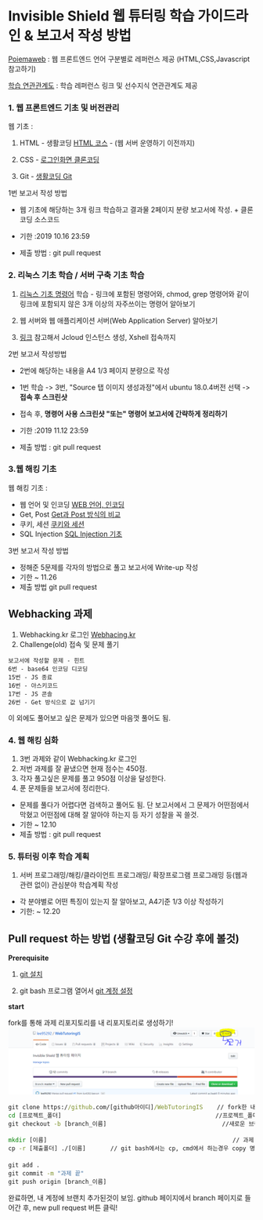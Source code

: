 # Invisible Shield 웹 튜터링 학습 가이드라인 & 보고서 작성 방법


[Poiemaweb](https://poiemaweb.com/) : 웹 프론트엔드 언어 구분별로 레퍼런스 제공 (HTML,CSS,Javascript 참고하기)

[학습 연관관계도](https://seomal.org/) : 학습 레퍼런스 링크 및 선수지식 연관관계도 제공

### 1. 웹 프론트엔드 기초 및 버전관리

웹 기초 :

1. HTML - 생활코딩 [HTML 코스](https://opentutorials.org/course/3084) - (웹 서버 운영하기 이전까지)

2. CSS - [로그인화면 클론코딩](https://www.youtube.com/watch?v=HV7DtH3J2PU)

3. Git - [생활코딩 Git](https://opentutorials.org/module/3733)

1번 보고서 작성 방법

* 웹 기초에 해당하는 3개 링크 학습하고 결과물 2페이지 분량 보고서에 작성. + 클론코딩 소스코드

* 기한 :2019 10.16 23:59

* 제출 방법 : git pull request

### 2. 리눅스 기초 학습 / 서버 구축 기초 학습

1.  [리눅스 기초 명령어](https://gomguard.tistory.com/73) 학습 - 링크에 포함된 명령어와, chmod, grep  명령어와 같이 링크에 포함되지 않은 3개 이상의 자주쓰이는 명령어 알아보기

2.  웹 서버와 웹 애플리케이션 서버(Web Application Server) 알아보기

3. [링크](https://jcloud-devops.github.io/user-guide.html) 참고해서 Jcloud 인스턴스 생성, Xshell 접속까지

2번 보고서 작성방법

* 2번에 해당하는 내용을 A4 1/3 페이지 분량으로 작성

* 1번 학습 -> 3번, "Source 탭 이미지 생성과정"에서 ubuntu 18.0.4버전 선택 -> **접속 후 스크린샷**

* 접속 후, **명령어 사용 스크린샷 "또는" 명령어 보고서에 간략하게 정리하기** 

* 기한 :2019 11.12 23:59

* 제출 방법 : git pull request

### 3.웹 해킹 기초

웹 해킹 기초 :
* 웹 언어 및 인코딩 [WEB 언어, 인코딩](http://blog.naver.com/PostView.nhn?blogId=r00t_ict10&logNo=220080867407&categoryNo=21&parentCategoryNo=0&viewDate=&currentPage=1&postListTopCurrentPage=1&from=postView&userTopListOpen=true&userTopListCount=5&userTopListManageOpen=false&userTopListCurrentPage=1)
* Get, Post [Get과 Post 방식의 비교](https://mangkyu.tistory.com/17)
* 쿠키, 세션 [쿠키와 세션](https://www.opentutorials.org/course/1706/240)
* SQL Injection [SQL Injection 기초](https://mrrootable.tistory.com/25)

3번 보고서 작성 방법
* 정해준 5문제를 각자의 방법으로 풀고 보고서에 Write-up 작성
* 기한 ~ 11.26
* 제출 방법 git pull request

## Webhacking 과제

1. Webhacking.kr 로그인 [Webhacing.kr](https://webhacking.kr)
2. Challenge(old) 접속 및 문제 풀기
```
보고서에 작성할 문제 - 힌트
6번 - base64 인코딩 디코딩
15번 - JS 종료
16번 - 아스키코드
17번 - JS 콘솔 
26번 - Get 방식으로 값 넘기기
```
이 외에도 풀어보고 싶은 문제가 있으면 마음껏 풀어도 됨.

### 4. 웹 해킹 심화
1. 3번 과제와 같이 Webhacking.kr 로그인
2. 저번 과제를 잘 끝냈으면 현재 점수는 450점.
3. 각자 풀고싶은 문제를 풀고 950점 이상을 달성한다.
4. 푼 문제들을 보고서에 정리한다.

* 문제를 풀다가 어렵다면 검색하고 풀어도 됨. 단 보고서에서 그 문제가 어떤점에서 막혔고 어떤점에 대해 잘 알아야 하는지 등 자기 성찰을 꼭 쓸것.
* 기한 ~ 12.10
* 제출 방법 : git pull request

### 5. 튜터링 이후 학습 계획

1. 서버 프로그래밍/해킹/클라이언트 프로그래밍/ 확장프로그램 프로그래밍 등(웹과 관련 없이) 관심분야 학습계획 작성

* 각 분야별로 어떤 특징이 있는지 잘 알아보고, A4기준 1/3 이상 작성하기
* 기한: ~ 12.20

## Pull request 하는 방법 (생활코딩 Git 수강 후에 볼것)

**Prerequisite**


1. [git 설치](https://coding-factory.tistory.com/245)

2. git bash 프로그램 열어서 [git 계정 설정](https://goodtogreate.tistory.com/entry/Git-config-%EC%84%A4%EC%A0%95-%EA%B3%84%EC%A0%95%EC%84%A4%EC%A0%95)

**start**

fork를 통해 과제 리포지토리를 내 리포지토리로 생성하기!
![fork](/mklee/fork.PNG)

```cmd
git clone https://github.com/[github아이디]/WebTutoringIS    // fork한 내 리포지토리를 다운로드 받는다는 뜻!
cd [프로젝트_폴더]                                            //프로젝트_폴더로 Change Directory(cd) 들어간다는 뜻! 
git checkout -b [branch_이름]                                 //새로운 브랜치 생성          

mkdir [이름]                                                     // 과제 폴더 만들기(Make Direcory의 약자) 
cp -r [제출폴더] ./[이름]       // git bash에서는 cp, cmd에서 하는경우 copy 명령어를 사용! 과제 수행내용 과제폴더로 옮기기. 탐색기 켜서 Ctrl + c, v로 옮겨도 됩니다.

git add .
git commit -m "과제 끝"
git push origin [branch_이름]
```

완료하면, 내 계정에 브랜치 추가된것이 보임. github 페이지에서 branch 페이지로 들어간 후, new pull request 버튼 클릭!
